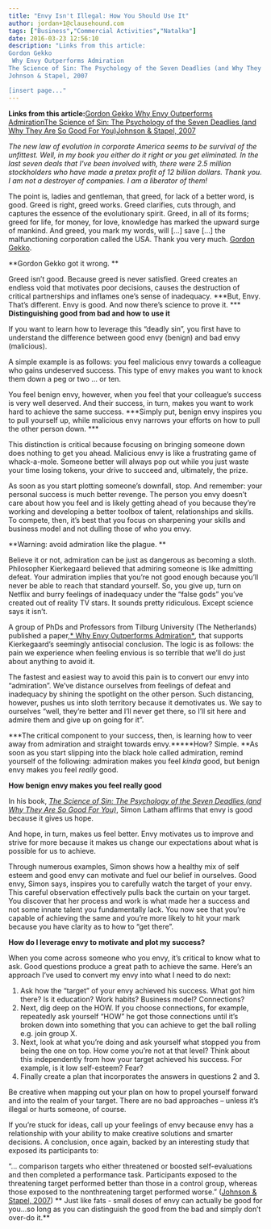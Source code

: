 ```yaml
---
title: "Envy Isn't Illegal: How You Should Use It"
author: jordan+1@clausehound.com
tags: ["Business","Commercial Activities","Natalka"]
date: 2016-03-23 12:56:10
description: "Links from this article:
Gordon Gekko
 Why Envy Outperforms Admiration
The Science of Sin: The Psychology of the Seven Deadlies (and Why They Are So Good For You)
Johnson & Stapel, 2007

[insert page..."
---
```


**Links from this article:**[Gordon Gekko](http://natalkafalcomer.us6.list-manage.com/track/click?u=019ca10094e4286c692652bd0&amp;id=7de304e2f2&amp;e=ccec4456f1)[ Why Envy Outperforms Admiration](http://natalkafalcomer.us6.list-manage.com/track/click?u=019ca10094e4286c692652bd0&amp;id=e11d9375b9&amp;e=ccec4456f1)[The Science of Sin: The Psychology of the Seven Deadlies (and Why They Are So Good For You)](http://natalkafalcomer.us6.list-manage1.com/track/click?u=019ca10094e4286c692652bd0&amp;id=26bc8b0433&amp;e=ccec4456f1)[Johnson & Stapel, 2007](http://natalkafalcomer.us6.list-manage.com/track/click?u=019ca10094e4286c692652bd0&amp;id=598f22d74a&amp;e=ccec4456f1)

*The new law of evolution in corporate America seems to be survival of the unfittest. Well, in my book you either do it right or you get eliminated. In the last seven deals that I've been involved with, there were 2.5 million stockholders who have made a pretax profit of 12 billion dollars. Thank you. I am not a destroyer of companies. I am a liberator of them!*

The point is, ladies and gentleman, that greed, for lack of a better word, is good. Greed is right, greed works. Greed clarifies, cuts through, and captures the essence of the evolutionary spirit. Greed, in all of its forms; greed for life, for money, for love, knowledge has marked the upward surge of mankind. And greed, you mark my words, will […] save […] the malfunctioning corporation called the USA. Thank you very much. [Gordon Gekko](http://natalkafalcomer.us6.list-manage.com/track/click?u=019ca10094e4286c692652bd0&amp;id=7de304e2f2&amp;e=ccec4456f1).

**Gordon Gekko got it wrong. **

Greed isn’t good. Because greed is never satisfied. Greed creates an endless void that motivates poor decisions, causes the destruction of critical partnerships and inflames one’s sense of inadequacy. ***But, Envy. That’s different. Envy is good. And now there’s science to prove it.  ***
**Distinguishing good from bad and how to use it**

If you want to learn how to leverage this “deadly sin”, you first have to understand the difference between good envy (benign) and bad envy (malicious).

A simple example is as follows: you feel malicious envy towards a colleague who gains undeserved success. This type of envy makes you want to knock them down a peg or two … or ten.

You feel benign envy, however, when you feel that your colleague’s success is very well deserved. And their success, in turn, makes you want to work hard to achieve the same success. ***Simply put, benign envy inspires you to pull yourself up, while malicious envy narrows your efforts on how to pull the other person down. ***

This distinction is critical because focusing on bringing someone down does nothing to get you ahead. Malicious envy is like a frustrating game of whack-a-mole. Someone better will always pop out while you just waste your time losing tokens, your drive to succeed and, ultimately, the prize.

As soon as you start plotting someone’s downfall, stop. And remember: your personal success is much better revenge. The person you envy doesn’t care about how you feel and is likely getting ahead of you because they’re working and developing a better toolbox of talent, relationships and skills. To compete, then, it’s best that you focus on sharpening your skills and business model and not dulling those of who you envy.

**Warning: avoid admiration like the plague. **

Believe it or not, admiration can be just as dangerous as becoming a sloth. Philosopher Kierkegaard believed that admiring someone is like admitting defeat. Your admiration implies that you’re not good enough because you’ll never be able to reach that standard yourself. So, you give up, turn on Netflix and burry feelings of inadequacy under the “false gods” you’ve created out of reality TV stars. It sounds pretty ridiculous. Except science says it isn’t.

A group of PhDs and Professors from Tilburg University (The Netherlands) published a paper[,* Why Envy Outperforms Admiration*](http://natalkafalcomer.us6.list-manage.com/track/click?u=019ca10094e4286c692652bd0&amp;id=e11d9375b9&amp;e=ccec4456f1)*,* that supports Kierkegaard’s seemingly antisocial conclusion. The logic is as follows: the pain we experience when feeling envious is so terrible that we’ll do just about anything to avoid it.

The fastest and easiest way to avoid this pain is to convert our envy into “admiration”. We’ve distance ourselves from feelings of defeat and inadequacy by shining the spotlight on the other person.
Such distancing, however, pushes us into sloth territory because it demotivates us. We say to ourselves “well, they’re better and I’ll never get there, so I’ll sit here and admire them and give up on going for it”.

***The critical component to your success, then, is learning how to veer away from admiration and straight towards envy.*****How? Simple. **As soon as you start slipping into the black hole called admiration, remind yourself of the following: admiration makes you feel *kinda* good, but benign envy makes you feel *really* good.

**How benign envy makes you feel really good**

In his book, [*The Science of Sin: The Psychology of the Seven Deadlies (and Why They Are So Good For You)*,](http://natalkafalcomer.us6.list-manage1.com/track/click?u=019ca10094e4286c692652bd0&amp;id=26bc8b0433&amp;e=ccec4456f1) Simon Latham affirms that envy is good because it gives us hope.

And hope, in turn, makes us feel better. Envy motivates us to improve and strive for more because it makes us change our expectations about what is possible for us to achieve.

Through numerous examples, Simon shows how a healthy mix of self esteem and good envy can motivate and fuel our belief in ourselves. Good envy, Simon says, inspires you to carefully watch the target of your envy. This careful observation effectively pulls back the curtain on your target. You discover that her process and work is what made her a success and not some innate talent you fundamentally lack. You now see that you’re capable of achieving the same and you’re more likely to hit your mark because you have clarity as to how to “get there”.

**How do I leverage envy to motivate and plot my success?**

When you come across someone who you envy, it’s critical to know what to ask. Good questions produce a great path to achieve the same. Here’s an approach I’ve used to convert my envy into what I need to do next:

1. Ask how the “target” of your envy achieved his success. What got him there? Is it education? Work habits? Business model? Connections?
2. Next, dig deep on the HOW. If you choose connections, for example, repeatedly ask yourself “HOW” he got those connections until it’s broken down into something that you can achieve to get the ball rolling e.g. join group X.
3. Next, look at what you’re doing and ask yourself what stopped you from being the one on top. How come you’re not at that level? Think about this independently from how your target achieved his success. For example, is it low self-esteem? Fear?
4. Finally create a plan that incorporates the answers in questions 2 and 3.

Be creative when mapping out your plan on how to propel yourself forward and into the realm of your target. There are no bad approaches – unless it’s illegal or hurts someone, of course.

If you’re stuck for ideas, call up your feelings of envy because envy has a relationship with your ability to make creative solutions and smarter decisions. A conclusion, once again, backed by an interesting study that exposed its participants to:

“… comparison targets who either threatened or boosted self-evaluations and then completed a performance task. Participants exposed to the threatening target performed better than those in a control group, whereas those exposed to the nonthreatening target performed worse.” ([Johnson & Stapel, 2007](http://natalkafalcomer.us6.list-manage.com/track/click?u=019ca10094e4286c692652bd0&amp;id=598f22d74a&amp;e=ccec4456f1))
**
Just like fats - small doses of envy can actually be good for you…so long as you can distinguish the good from the bad and simply don’t over-do it.**